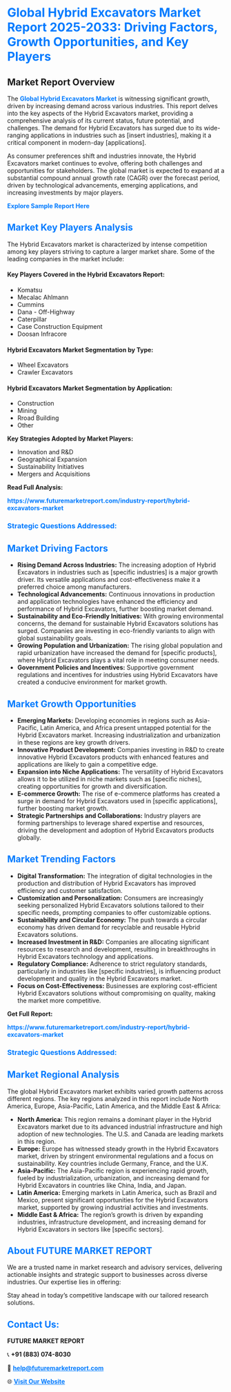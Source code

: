 <h1 style="color: #007BFF;">Global Hybrid Excavators Market Report 2025-2033: Driving Factors, Growth Opportunities, and Key Players</h1>

<section id="overview">
<h2>Market Report Overview</h2>
<p>The <a href="https://www.futuremarketreport.com/industry-report/hybrid-excavators-market" style="color: #007BFF; text-decoration: none;"><strong>Global Hybrid Excavators Market</strong></a> is witnessing significant growth, driven by increasing demand across various industries. This report delves into the key aspects of the Hybrid Excavators market, providing a comprehensive analysis of its current status, future potential, and challenges. The demand for Hybrid Excavators has surged due to its wide-ranging applications in industries such as [insert industries], making it a critical component in modern-day [applications].</p>
<p>As consumer preferences shift and industries innovate, the Hybrid Excavators market continues to evolve, offering both challenges and opportunities for stakeholders. The global market is expected to expand at a substantial compound annual growth rate (CAGR) over the forecast period, driven by technological advancements, emerging applications, and increasing investments by major players.</p>
</section>

<section id="overview">
<p><a href="https://www.futuremarketreport.com/request-sample/reportId=87659" style="color: #007BFF; text-decoration: none;"><strong>Explore Sample Report Here</strong></a></p>
</section>

<section id="key-players">
<h2 style="color: #007BFF;">Market Key Players Analysis</h2>
<p>The Hybrid Excavators market is characterized by intense competition among key players striving to capture a larger market share. Some of the leading companies in the market include:</p>
<h4>Key Players Covered in the Hybrid Excavators Report:</h4>
<ul><li>Komatsu</li><li>Mecalac Ahlmann</li><li>Cummins</li><li>Dana - Off-Highway</li><li>Caterpillar</li><li>Case Construction Equipment</li><li>Doosan Infracore</li></ul>
<h4>Hybrid Excavators Market Segmentation by Type:</h4>
<ul><li>Wheel Excavators</li><li>Crawler Excavators</li></ul>

<h4>Hybrid Excavators Market Segmentation by Application:</h4>
<ul><li>Construction</li><li>Mining</li><li>Rroad Building</li><li>Other</li></ul>
<p><strong>Key Strategies Adopted by Market Players:</strong></p>
<ul>
<li>Innovation and R&D</li>
<li>Geographical Expansion</li>
<li>Sustainability Initiatives</li>
<li>Mergers and Acquisitions</li>
</ul>
</section>

<section>
<p><strong>Read Full Analysis: </strong></p><a href="https://www.futuremarketreport.com/industry-report/hybrid-excavators-market" style="color: #007BFF; text-decoration: none;"><strong>https://www.futuremarketreport.com/industry-report/hybrid-excavators-market</strong></a>
<h3 style="color: #007BFF;">Strategic Questions Addressed:</h3>
</section>

<section id="driving-factors">
<h2 style="color: #007BFF;">Market Driving Factors</h2>
<ul>
<li><strong>Rising Demand Across Industries:</strong> The increasing adoption of Hybrid Excavators in industries such as [specific industries] is a major growth driver. Its versatile applications and cost-effectiveness make it a preferred choice among manufacturers.</li>
<li><strong>Technological Advancements:</strong> Continuous innovations in production and application technologies have enhanced the efficiency and performance of Hybrid Excavators, further boosting market demand.</li>
<li><strong>Sustainability and Eco-Friendly Initiatives:</strong> With growing environmental concerns, the demand for sustainable Hybrid Excavators solutions has surged. Companies are investing in eco-friendly variants to align with global sustainability goals.</li>
<li><strong>Growing Population and Urbanization:</strong> The rising global population and rapid urbanization have increased the demand for [specific products], where Hybrid Excavators plays a vital role in meeting consumer needs.</li>
<li><strong>Government Policies and Incentives:</strong> Supportive government regulations and incentives for industries using Hybrid Excavators have created a conducive environment for market growth.</li>
</ul>
</section>

<section id="growth-opportunities">
<h2 style="color: #007BFF;">Market Growth Opportunities</h2>
<ul>
<li><strong>Emerging Markets:</strong> Developing economies in regions such as Asia-Pacific, Latin America, and Africa present untapped potential for the Hybrid Excavators market. Increasing industrialization and urbanization in these regions are key growth drivers.</li>
<li><strong>Innovative Product Development:</strong> Companies investing in R&D to create innovative Hybrid Excavators products with enhanced features and applications are likely to gain a competitive edge.</li>
<li><strong>Expansion into Niche Applications:</strong> The versatility of Hybrid Excavators allows it to be utilized in niche markets such as [specific niches], creating opportunities for growth and diversification.</li>
<li><strong>E-commerce Growth:</strong> The rise of e-commerce platforms has created a surge in demand for Hybrid Excavators used in [specific applications], further boosting market growth.</li>
<li><strong>Strategic Partnerships and Collaborations:</strong> Industry players are forming partnerships to leverage shared expertise and resources, driving the development and adoption of Hybrid Excavators products globally.</li>
</ul>
</section>

<section id="trending-factors">
<h2 style="color: #007BFF;">Market Trending Factors</h2>
<ul>
<li><strong>Digital Transformation:</strong> The integration of digital technologies in the production and distribution of Hybrid Excavators has improved efficiency and customer satisfaction.</li>
<li><strong>Customization and Personalization:</strong> Consumers are increasingly seeking personalized Hybrid Excavators solutions tailored to their specific needs, prompting companies to offer customizable options.</li>
<li><strong>Sustainability and Circular Economy:</strong> The push towards a circular economy has driven demand for recyclable and reusable Hybrid Excavators solutions.</li>
<li><strong>Increased Investment in R&D:</strong> Companies are allocating significant resources to research and development, resulting in breakthroughs in Hybrid Excavators technology and applications.</li>
<li><strong>Regulatory Compliance:</strong> Adherence to strict regulatory standards, particularly in industries like [specific industries], is influencing product development and quality in the Hybrid Excavators market.</li>
<li><strong>Focus on Cost-Effectiveness:</strong> Businesses are exploring cost-efficient Hybrid Excavators solutions without compromising on quality, making the market more competitive.</li>
</ul>
</section>

<section>
<p><strong>Get Full Report: </strong></p><a href="https://www.futuremarketreport.com/industry-report/hybrid-excavators-market" style="color: #007BFF; text-decoration: none;"><strong>https://www.futuremarketreport.com/industry-report/hybrid-excavators-market</strong></a>
<h3 style="color: #007BFF;">Strategic Questions Addressed:</h3>
</section>


<section id="regional-analysis">
<h2 style="color: #007BFF;">Market Regional Analysis</h2>
<p>The global Hybrid Excavators market exhibits varied growth patterns across different regions. The key regions analyzed in this report include North America, Europe, Asia-Pacific, Latin America, and the Middle East & Africa:</p>
<ul>
<li><strong>North America:</strong> This region remains a dominant player in the Hybrid Excavators market due to its advanced industrial infrastructure and high adoption of new technologies. The U.S. and Canada are leading markets in this region.</li>
<li><strong>Europe:</strong> Europe has witnessed steady growth in the Hybrid Excavators market, driven by stringent environmental regulations and a focus on sustainability. Key countries include Germany, France, and the U.K.</li>
<li><strong>Asia-Pacific:</strong> The Asia-Pacific region is experiencing rapid growth, fueled by industrialization, urbanization, and increasing demand for Hybrid Excavators in countries like China, India, and Japan.</li>
<li><strong>Latin America:</strong> Emerging markets in Latin America, such as Brazil and Mexico, present significant opportunities for the Hybrid Excavators market, supported by growing industrial activities and investments.</li>
<li><strong>Middle East & Africa:</strong> The region’s growth is driven by expanding industries, infrastructure development, and increasing demand for Hybrid Excavators in sectors like [specific sectors].</li>
</ul>
</section>

<footer>
<h2 style="color: #007BFF;">About FUTURE MARKET REPORT</h2>
<p>We are a trusted name in market research and advisory services, delivering actionable insights and strategic support to businesses across diverse industries. Our expertise lies in offering:</p>

<p>Stay ahead in today’s competitive landscape with our tailored research solutions.</p>

<h2 style="color: #007BFF;">Contact Us:</h2>
<p><strong>FUTURE MARKET REPORT</strong></p>
<p>📞 <strong>+91 (883) 074-8030</strong></p>
<p>📧 <strong><a href="mailto:help@futuremarketreport.com" style="color: #007BFF;">help@futuremarketreport.com</a></strong></p>
<p>🌐 <strong><a href="https://www.futuremarketreport.com/" style="color: #007BFF;">Visit Our Website</a></strong></p>
</footer>
